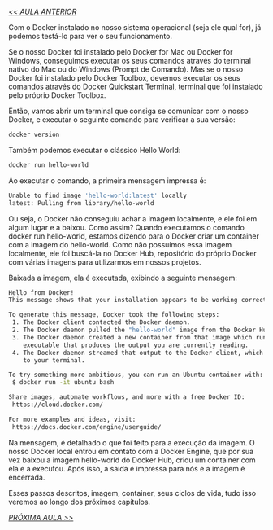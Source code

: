 *[<< AULA ANTERIOR](https://github.com/pvreboucas/docker/blob/aula-1/aulas/6-instalando-docker-no-macos.md)*

Com o Docker instalado no nosso sistema operacional (seja ele qual for), já podemos testá-lo para ver o seu funcionamento.

Se o nosso Docker foi instalado pelo Docker for Mac ou Docker for Windows, conseguimos executar os seus comandos através do terminal nativo do Mac ou do Windows (Prompt de Comando). Mas se o nosso Docker foi instalado pelo Docker Toolbox, devemos executar os seus comandos através do Docker Quickstart Terminal, terminal que foi instalado pelo próprio Docker Toolbox.

Então, vamos abrir um terminal que consiga se comunicar com o nosso Docker, e executar o seguinte comando para verificar a sua versão:

```bash
docker version
```

Também podemos executar o clássico Hello World:

```bash
docker run hello-world
```

Ao executar o comando, a primeira mensagem impressa é:

```bash
Unable to find image 'hello-world:latest' locally
latest: Pulling from library/hello-world
```

Ou seja, o Docker não conseguiu achar a imagem localmente, e ele foi em algum lugar e a baixou. Como assim? Quando executamos o comando docker run hello-world, estamos dizendo para o Docker criar um container com a imagem do hello-world. Como não possuímos essa imagem localmente, ele foi buscá-la no Docker Hub, repositório do próprio Docker com várias imagens para utilizarmos em nossos projetos.

Baixada a imagem, ela é executada, exibindo a seguinte mensagem:

```bash
Hello from Docker!
This message shows that your installation appears to be working correctly.

To generate this message, Docker took the following steps:
 1. The Docker client contacted the Docker daemon.
 2. The Docker daemon pulled the "hello-world" image from the Docker Hub.
 3. The Docker daemon created a new container from that image which runs the
    executable that produces the output you are currently reading.
 4. The Docker daemon streamed that output to the Docker client, which sent it
    to your terminal.

To try something more ambitious, you can run an Ubuntu container with:
 $ docker run -it ubuntu bash

Share images, automate workflows, and more with a free Docker ID:
 https://cloud.docker.com/

For more examples and ideas, visit:
 https://docs.docker.com/engine/userguide/
```

Na mensagem, é detalhado o que foi feito para a execução da imagem. O nosso Docker local entrou em contato com a Docker Engine, que por sua vez baixou a imagem hello-world do Docker Hub, criou um container com ela e a executou. Após isso, a saída é impressa para nós e a imagem é encerrada.

Esses passos descritos, imagem, container, seus ciclos de vida, tudo isso veremos ao longo dos próximos capítulos.


*[PRÓXIMA AULA >>]()*
